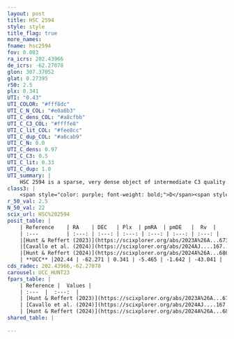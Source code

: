 ```yaml
---
layout: post
title: HSC 2594
style: style
title_flag: true
more_names: 
fname: hsc2594
fov: 0.083
ra_icrs: 202.43966
de_icrs: -62.27078
glon: 307.37052
glat: 0.27395
r50: 2.5
plx: 0.341
UTI: "0.43"
UTI_COLOR: "#fff8dc"
UTI_C_N_COL: "#e0a6b3"
UTI_C_dens_COL: "#a8cfbb"
UTI_C_C3_COL: "#ffffe8"
UTI_C_lit_COL: "#fee8cc"
UTI_C_dup_COL: "#a6cab9"
UTI_C_N: 0.0
UTI_C_dens: 0.97
UTI_C_C3: 0.5
UTI_C_lit: 0.33
UTI_C_dup: 1.0
UTI_summary: |
    HSC 2594 is a sparse, very dense object of intermediate C3 quality. It was recently reported in the literature.<br><br><span style="color: #99180f; font-weight: bold;">Warning: </span>contains less than 25 stars with <i>P>0.5</i> estimated.
class3: |
    <span style="color: purple; font-weight: bold;">D</span><span style="color: green; font-weight: bold;">A</span>
r_50_val: 2.5
N_50_val: 22
scix_url: HSC%202594
posit_table: |
    | Reference    | RA    | DEC   | Plx  | pmRA  | pmDE   |  Rv  |
    | :---         | :---: | :---: | :---: | :---: | :---: | :---: |
    |[Hunt & Reffert (2023)](https://scixplorer.org/abs/2023A%26A...673A.114H) | 202.437 | -62.25 | 0.337 | -5.476 | -1.656 | -43.123 |
    |[Cavallo et al. (2024)](https://scixplorer.org/abs/2024AJ....167...12C) | 202.421 | -62.257 | 0.337 | -- | -- | -- |
    |[Hunt & Reffert (2024)](https://scixplorer.org/abs/2024A%26A...686A..42H) | 202.437 | -62.25 | 0.337 | -5.476 | -1.656 | -43.123 |
    | **UCC** |202.44 | -62.271 | 0.341 | -5.465 | -1.642 | -43.041 | 
cds_radec: 202.43966,-62.27078
carousel: UCC_HUNT23
fpars_table: |
    | Reference |  Values |
    | :---  |  :---:  |
    | [Hunt & Reffert (2023)](https://scixplorer.org/abs/2023A%26A...673A.114H) | `AV50=3.005, diffAV50=1.687, MOD50=12.453, logAge50=7.216` |
    | [Cavallo et al. (2024)](https://scixplorer.org/abs/2024AJ....167...12C) | `AV50=2.65, dMod50=12.5, logAge50=7.6, [Fe/H]50=0.57` |
    | [Hunt & Reffert (2024)](https://scixplorer.org/abs/2024A%26A...686A..42H) | `MassJ=223.491` |
shared_table: |
    
---
```

